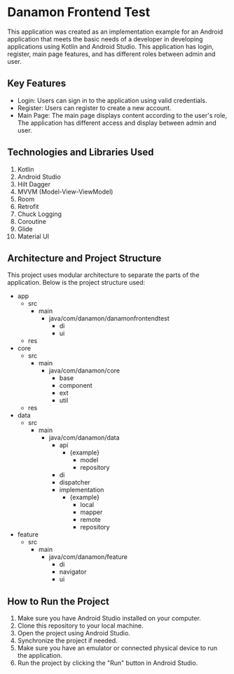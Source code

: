 # Danamon Frontend Test

This application was created as an implementation example for an Android application that meets the basic needs of a developer in developing applications using Kotlin and Android Studio. This application has login, register, main page features, and has different roles between admin and user.

## Key Features

- Login: Users can sign in to the application using valid credentials.
- Register: Users can register to create a new account.
- Main Page: The main page displays content according to the user's role, The application has different access and display between admin and user.

## Technologies and Libraries Used

1. Kotlin
2. Android Studio
3. Hilt Dagger
4. MVVM (Model-View-ViewModel)
5. Room
6. Retrofit
7. Chuck Logging
8. Coroutine
9. Glide
10. Material UI

## Architecture and Project Structure

This project uses modular architecture to separate the parts of the application. Below is the project structure used:

- app
    - src
        - main
            - java/com/danamon/danamonfrontendtest
                - di
                - ui
    - res
- core
    - src
        - main
            - java/com/danamon/core
                - base
                - component
                - ext
                - util
    - res
- data
    - src
        - main
            - java/com/danamon/data
                - api
                    - {example}
                        - model
                        - repository
                - di
                - dispatcher
                - implementation
                    - {example}
                        - local
                        - mapper
                        - remote
                        - repository
- feature
    - src
        - main
            - java/com/danamon/feature
                - di
                - navigator
                - ui

## How to Run the Project

1. Make sure you have Android Studio installed on your computer.
2. Clone this repository to your local machine.
3. Open the project using Android Studio.
4. Synchronize the project if needed.
5. Make sure you have an emulator or connected physical device to run the application.
6. Run the project by clicking the "Run" button in Android Studio.
